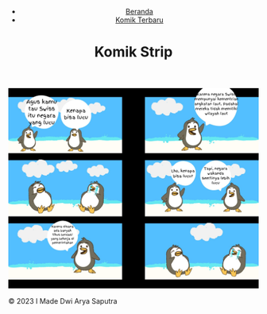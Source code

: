 <!DOCTYPE html>
<html lang="en">
<head>
    <meta charset="UTF-8">
    <meta name="viewport" content="width=device-width, initial-scale=1.0">
    <link rel="stylesheet" href="style.css">
    <title>Komik Strip</title>
    <meta name="description" content="Situs web komik strip kreatif">
    <meta name="keywords" content="komik strip, seni, hiburan">
</head>
<body>
    <header>
        <nav>
            <ul>
                <li><a href="#">Beranda</a></li>
                <li><a href="#">Komik Terbaru</a></li>
            </ul>
        </nav>
        <h1>Komik Strip</h1>
    </header>
    <main>
        <section class="comic-strip">
            <img src="comic.jpeg" alt="img">
        </section>
    </main>
    <footer>
        <p>&copy; 2023 I Made Dwi Arya Saputra</p>
    </footer>
</body>
</html>
